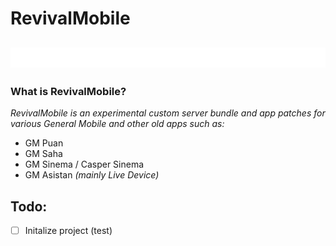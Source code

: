# RevivalMobile
![RevivalMobile logo](assets/logo.png)
---
### What is RevivalMobile?
*RevivalMobile is an experimental custom server bundle and app patches for various General Mobile and other old apps such as:*
- GM Puan
- GM Saha
- GM Sinema / Casper Sinema
- GM Asistan *(mainly Live Device)*

## Todo:

- [ ] Initalize project (test)
